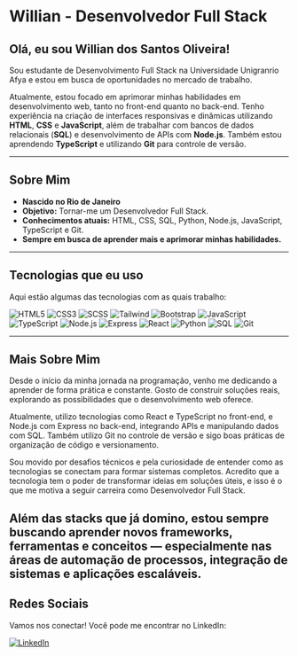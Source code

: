 
# Willian - Desenvolvedor Full Stack

## Olá, eu sou Willian dos Santos Oliveira!

Sou estudante de Desenvolvimento Full Stack na Universidade Unigranrio Afya e estou em busca de oportunidades no mercado de trabalho.

Atualmente, estou focado em aprimorar minhas habilidades em desenvolvimento web, tanto no front-end quanto no back-end. Tenho experiência na criação de interfaces responsivas e dinâmicas utilizando **HTML**, **CSS** e **JavaScript**, além de trabalhar com bancos de dados relacionais (**SQL**) e desenvolvimento de APIs com **Node.js**. Também estou aprendendo **TypeScript** e utilizando **Git** para controle de versão.

---

## Sobre Mim

- **Nascido no Rio de Janeiro** 
- **Objetivo:** Tornar-me um Desenvolvedor Full Stack.
- **Conhecimentos atuais:** HTML, CSS, SQL, Python, Node.js, JavaScript, TypeScript e Git.
- **Sempre em busca de aprender mais e aprimorar minhas habilidades.**

---

## Tecnologias que eu uso

Aqui estão algumas das tecnologias com as quais trabalho:

![HTML5](https://img.shields.io/badge/HTML5-E34F26?style=for-the-badge&logo=html5&logoColor=white)
![CSS3](https://img.shields.io/badge/CSS3-1572B6?style=for-the-badge&logo=css3&logoColor=white)
![SCSS](https://img.shields.io/badge/SCSS-CC6699?style=for-the-badge&logo=sass&logoColor=white)
![Tailwind](https://img.shields.io/badge/Tailwind_CSS-06B6D4?style=for-the-badge&logo=tailwind-css&logoColor=white)
![Bootstrap](https://img.shields.io/badge/Bootstrap-7952B3?style=for-the-badge&logo=bootstrap&logoColor=white)
![JavaScript](https://img.shields.io/badge/JavaScript-F7DF1E?style=for-the-badge&logo=javascript&logoColor=black)
![TypeScript](https://img.shields.io/badge/TypeScript-007ACC?style=for-the-badge&logo=typescript&logoColor=white)
![Node.js](https://img.shields.io/badge/Node.js-68A063?style=for-the-badge&logo=node.js&logoColor=white)
![Express](https://img.shields.io/badge/Express-404D59?style=for-the-badge&logo=express&logoColor=white)
![React](https://img.shields.io/badge/React-61DAFB?style=for-the-badge&logo=react&logoColor=black)
![Python](https://img.shields.io/badge/Python-3776AB?style=for-the-badge&logo=python&logoColor=white)
![SQL](https://img.shields.io/badge/SQL-00758F?style=for-the-badge&logo=mysql&logoColor=white)
![Git](https://img.shields.io/badge/Git-F05032?style=for-the-badge&logo=git&logoColor=white)

---

## Mais Sobre Mim

Desde o início da minha jornada na programação, venho me dedicando a aprender de forma prática e constante. Gosto de construir soluções reais, explorando as possibilidades que o desenvolvimento web oferece.

Atualmente, utilizo tecnologias como React e TypeScript no front-end, e Node.js com Express no back-end, integrando APIs e manipulando dados com SQL. Também utilizo Git no controle de versão e sigo boas práticas de organização de código e versionamento.

Sou movido por desafios técnicos e pela curiosidade de entender como as tecnologias se conectam para formar sistemas completos. Acredito que a tecnologia tem o poder de transformar ideias em soluções úteis, e isso é o que me motiva a seguir carreira como Desenvolvedor Full Stack.

Além das stacks que já domino, estou sempre buscando aprender novos frameworks, ferramentas e conceitos — especialmente nas áreas de automação de processos, integração de sistemas e aplicações escaláveis.
---

## Redes Sociais

Vamos nos conectar! Você pode me encontrar no LinkedIn:

[![LinkedIn](https://img.shields.io/badge/LinkedIn-0077B5?style=for-the-badge&logo=linkedin&logoColor=white)](https://www.linkedin.com/in/willian-oliveira-66a230353/)

